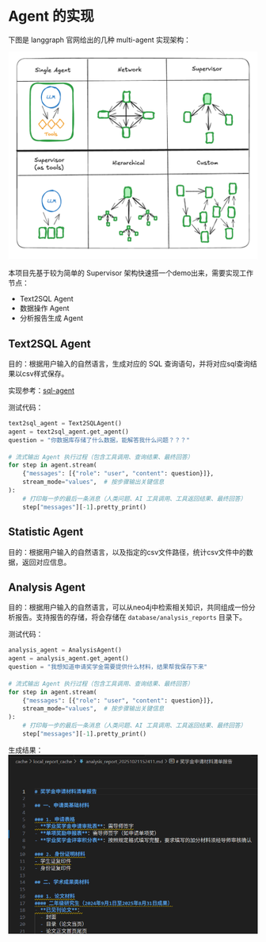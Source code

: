 # Agent 的实现

下图是 langgraph 官网给出的几种 multi-agent 实现架构：

![多agent协作](../assets/multi_agents_mode.png)


本项目先基于较为简单的 Supervisor 架构快速搭一个demo出来，需要实现工作节点：
- Text2SQL Agent
- 数据操作 Agent
- 分析报告生成 Agent

## Text2SQL Agent

目的：根据用户输入的自然语言，生成对应的 SQL 查询语句，并将对应sql查询结果以csv样式保存。

实现参考：[sql-agent](https://langchain-ai.github.io/langgraph/tutorials/sql/sql-agent/)

测试代码：
```python
text2sql_agent = Text2SQLAgent()
agent = text2sql_agent.get_agent()
question = "你数据库存储了什么数据，能解答我什么问题？？？"

# 流式输出 Agent 执行过程（包含工具调用、查询结果、最终回答）
for step in agent.stream(
    {"messages": [{"role": "user", "content": question}]},
    stream_mode="values",  # 按步骤输出关键信息
):
    # 打印每一步的最后一条消息（人类问题、AI 工具调用、工具返回结果、最终回答）
    step["messages"][-1].pretty_print()
```

## Statistic Agent

目的：根据用户输入的自然语言，以及指定的csv文件路径，统计csv文件中的数据，返回对应信息。

## Analysis Agent

目的：根据用户输入的自然语言，可以从neo4j中检索相关知识，共同组成一份分析报告。支持报告的存储，将会存储在 `database/analysis_reports` 目录下。

测试代码：
```python
analysis_agent = AnalysisAgent()
agent = analysis_agent.get_agent()
question = "我想知道申请奖学金需要提供什么材料，结果帮我保存下来"

# 流式输出 Agent 执行过程（包含工具调用、查询结果、最终回答）
for step in agent.stream(
    {"messages": [{"role": "user", "content": question}]},
    stream_mode="values",  # 按步骤输出关键信息
):
    # 打印每一步的最后一条消息（人类问题、AI 工具调用、工具返回结果、最终回答）
    step["messages"][-1].pretty_print()
```

生成结果：
![report](../assets/report.png)